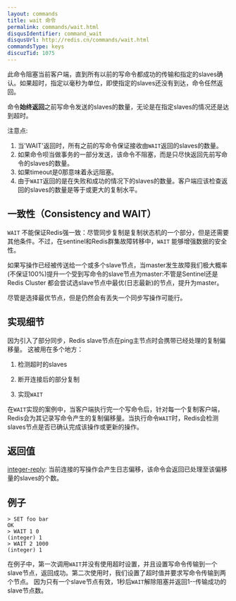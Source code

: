 ```yaml
---
layout: commands
title: wait 命令
permalink: commands/wait.html
disqusIdentifier: command_wait
disqusUrl: http://redis.cn/commands/wait.html
commandsType: keys
discuzTid: 1075
---
```


此命令阻塞当前客户端，直到所有以前的写命令都成功的传输和指定的slaves确认。如果超时，指定以毫秒为单位，即使指定的slaves还没有到达，命令任然返回。

命令**始终返回**之前写命令发送的slaves的数量，无论是在指定slaves的情况还是达到超时。


注意点:

1. 当'WAIT'返回时，所有之前的写命令保证接收由`WAIT`返回的slaves的数量。
2. 如果命令呗当做事务的一部分发送，该命令不阻塞，而是只尽快返回先前写命令的slaves的数量。
3. 如果timeout是0那意味着永远阻塞。
4. 由于`WAIT`返回的是在失败和成功的情况下的slaves的数量。客户端应该检查返回的slaves的数量是等于或更大的复制水平。

一致性（Consistency and WAIT）
---

`WAIT` 不能保证Redis强一致：尽管同步复制是复制状态机的一个部分，但是还需要其他条件。不过，在sentinel和Redis群集故障转移中，`WAIT` 能够增强数据的安全性。

如果写操作已经被传送给一个或多个slave节点，当master发生故障我们极大概率(不保证100%)提升一个受到写命令的slave节点为master:不管是Sentinel还是Redis Cluster 都会尝试选slave节点中最优(日志最新)的节点，提升为master。

尽管是选择最优节点，但是仍然会有丢失一个同步写操作可能行。


实现细节
---

因为引入了部分同步，Redis slave节点在ping主节点时会携带已经处理的复制偏移量。
这被用在多个地方：

1. 检测超时的slaves

2. 断开连接后的部分复制

3. 实现`WAIT`

在`WAIT`实现的案例中，当客户端执行完一个写命令后，针对每一个复制客户端，Redis会为其记录写命令产生的复制偏移量。当执行命令`WAIT`时，Redis会检测
slaves节点是否已确认完成该操作或更新的操作。

## 返回值

[integer-reply](/topics/protocol.html#integer-reply): 当前连接的写操作会产生日志偏移，该命令会返回已处理至该偏移量的slaves的个数。


## 例子


	> SET foo bar
	OK
	> WAIT 1 0
	(integer) 1
	> WAIT 2 1000
	(integer) 1


在例子中，第一次调用`WAIT`并没有使用超时设置，并且设置写命令传输到一个slave节点，返回成功。第二次使用时，我们设置了超时值并要求写命令传输到两个节点。
因为只有一个slave节点有效，1秒后`WAIT`解除阻塞并返回1--传输成功的slave节点数。
